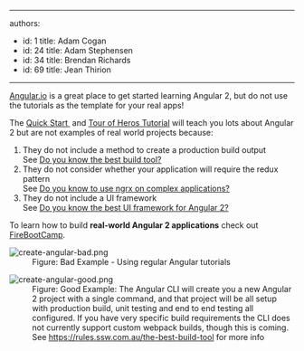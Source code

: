 

---
authors:
  - id: 1
    title: Adam Cogan
  - id: 24
    title: Adam Stephensen
  - id: 34
    title: Brendan Richards
  - id: 69
    title: Jean Thirion
---




<span class='intro'> ​<a href="http&#58;//angular.io/" target="_blank">Angular.io​</a> is a great place to get started learning Angular 2, but do not use the tutorials as the template for your real apps!​​<br> </span>

<p>The <a href="https&#58;//angular.io/docs/ts/latest/quickstart.html" target="_blank">Quick Start </a>&#160;and <a href="https&#58;//angular.io/docs/ts/latest/tutorial/" target="_blank">Tour of Heros Tutorial</a>&#160;will teach you lots about Angular 2 but are not examples of real world projects because&#58;</p><ol><li>They do not include a method to create a production build output<br>See <a href="/_layouts/15/FIXUPREDIRECT.ASPX?WebId=3dfc0e07-e23a-4cbb-aac2-e778b71166a2&amp;TermSetId=07da3ddf-0924-4cd2-a6d4-a4809ae20160&amp;TermId=ac5174c4-a417-4bf8-a3ac-c47bdb8f273c">Do you know the best build tool? </a> <br></li><li>They do not consider whether your application will require the redux pattern&#160;<br>See <a href="/_layouts/15/FIXUPREDIRECT.ASPX?WebId=3dfc0e07-e23a-4cbb-aac2-e778b71166a2&amp;TermSetId=07da3ddf-0924-4cd2-a6d4-a4809ae20160&amp;TermId=e4d1e090-bee8-4a86-9a46-fa46aa7f8058">Do you know to use ngrx on complex applications? </a> <br></li><li>They do not include a UI framework <br>See <a href="/_layouts/15/FIXUPREDIRECT.ASPX?WebId=3dfc0e07-e23a-4cbb-aac2-e778b71166a2&amp;TermSetId=07da3ddf-0924-4cd2-a6d4-a4809ae20160&amp;TermId=1c35f4c4-7f94-4c88-8bbf-a81dfc77f5d7">Do you know the best UI framework for Angular 2? </a> </li></ol><p>To learn how to build <strong>real-world&#160;Angular 2 applications</strong> check out <a href="http&#58;//firebootcamp.com/angular2">FireBootCamp</a>.<br></p><dl class="badImage"><dt><img src="/PublishingImages/create-angular-bad.png" alt="create-angular-bad.png" /></dt><dd>Figure&#58; Bad Example - Using regular Angular tutorials</dd></dl><dl class="goodImage"><dt><img src="/PublishingImages/create-angular-good.png" alt="create-angular-good.png" /></dt><dd>Figure&#58; Good Example&#58; The Angular CLI will create you a new Angular 2 project with a single command, and that project will be all setup with production build, unit testing and end to end testing all configured. If you have very specific&#160;build requirements the CLI does not currently support custom webpack builds, though this is coming. See&#160;<a href="/_layouts/15/FIXUPREDIRECT.ASPX?WebId=3dfc0e07-e23a-4cbb-aac2-e778b71166a2&amp;TermSetId=07da3ddf-0924-4cd2-a6d4-a4809ae20160&amp;TermId=ac5174c4-a417-4bf8-a3ac-c47bdb8f273c">https&#58;//rules.ssw.com.au/the-best-build-tool</a>&#160;for more info </dd></dl>



